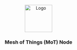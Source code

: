 <br />

<div align="center">
    <img width="90" alt="Logo" src="https://avatars.githubusercontent.com/u/127781616?s=600&v=4">
  </a>

  <h3 align="center">Mesh of Things (MoT) Node</h3>
</div>

<br />
